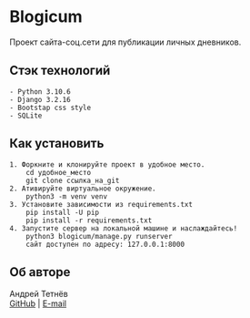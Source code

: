 # Blogicum

Проект сайта-соц.сети для публикации личных дневников.

## Стэк технологий

    - Python 3.10.6
    - Django 3.2.16
    - Bootstap css style
    - SQLite

## Как установить

    1. Форкните и клонируйте проект в удобное место.
        cd удобное_место
        git clone ссылка_на_git
    2. Ативируйте виртуальное окружение.
        python3 -m venv venv
    3. Установите зависимости из requirements.txt
        pip install -U pip
        pip install -r requirements.txt
    4. Запустите сервер на локальной машине и наслаждайтесь!
        python3 blogicum/manage.py runserver
        сайт доступен по адресу: 127.0.0.1:8000

## Об авторе

Андрей Тетнёв  
[GitHub](https://github.com/AndrewDevMan/) | [E-mail](mailto:andreytetnev@ya.ru)

